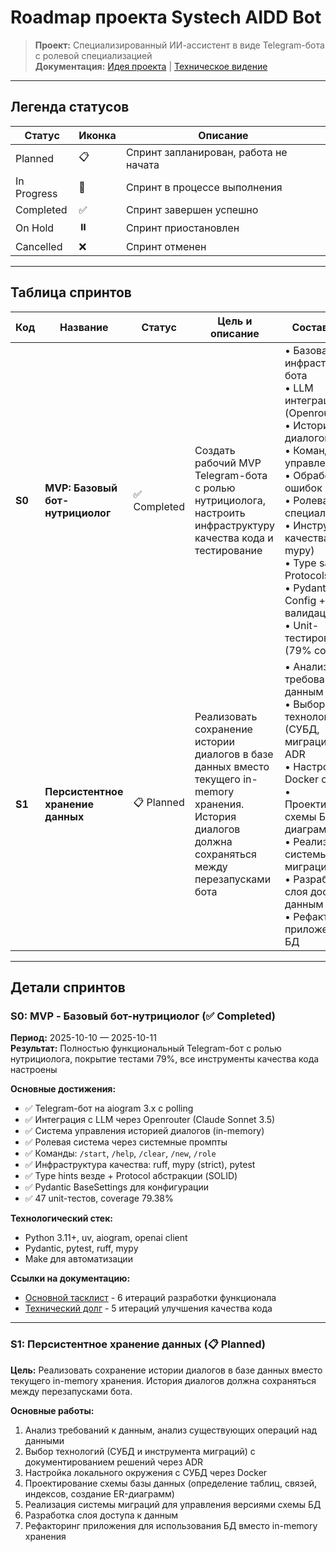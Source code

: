 # Roadmap проекта Systech AIDD Bot

> **Проект:** Специализированный ИИ-ассистент в виде Telegram-бота с ролевой специализацией  
> **Документация:** [Идея проекта](idea.md) | [Техническое видение](vision.md)

---

## Легенда статусов

| Статус | Иконка | Описание |
|--------|--------|----------|
| Planned | 📋 | Спринт запланирован, работа не начата |
| In Progress | 🚧 | Спринт в процессе выполнения |
| Completed | ✅ | Спринт завершен успешно |
| On Hold | ⏸️ | Спринт приостановлен |
| Cancelled | ❌ | Спринт отменен |

---

## Таблица спринтов

| Код | Название | Статус | Цель и описание | Состав работ | Тасклисты |
|-----|----------|--------|-----------------|--------------|-----------|
| **S0** | **MVP: Базовый бот-нутрициолог** | ✅ Completed | Создать рабочий MVP Telegram-бота с ролью нутрициолога, настроить инфраструктуру качества кода и тестирование | • Базовая инфраструктура бота<br>• LLM интеграция (Openrouter)<br>• История диалогов<br>• Команды управления<br>• Обработка ошибок<br>• Ролевая специализация<br>• Инструменты качества (ruff, mypy)<br>• Type safety + Protocols<br>• Pydantic Config + валидация<br>• Unit-тестирование (79% coverage) | [Основная разработка](tasklists/tasklist-S0.md)<br>[Технический долг](tasklists/tasklist-tech-debt-S0.md) |
| **S1** | **Персистентное хранение данных** | 📋 Planned | Реализовать сохранение истории диалогов в базе данных вместо текущего in-memory хранения. История диалогов должна сохраняться между перезапусками бота | • Анализ требований к данным<br>• Выбор технологий (СУБД, миграции) + ADR<br>• Настройка Docker с СУБД<br>• Проектирование схемы БД + ER-диаграммы<br>• Реализация системы миграций<br>• Разработка слоя доступа к данным<br>• Рефакторинг приложения для БД | TBD |

---

## Детали спринтов

### S0: MVP - Базовый бот-нутрициолог (✅ Completed)

**Период:** 2025-10-10 — 2025-10-11  
**Результат:** Полностью функциональный Telegram-бот с ролью нутрициолога, покрытие тестами 79%, все инструменты качества кода настроены

**Основные достижения:**
- ✅ Telegram-бот на aiogram 3.x с polling
- ✅ Интеграция с LLM через Openrouter (Claude Sonnet 3.5)
- ✅ Система управления историей диалогов (in-memory)
- ✅ Ролевая система через системные промпты
- ✅ Команды: `/start`, `/help`, `/clear`, `/new`, `/role`
- ✅ Инфраструктура качества: ruff, mypy (strict), pytest
- ✅ Type hints везде + Protocol абстракции (SOLID)
- ✅ Pydantic BaseSettings для конфигурации
- ✅ 47 unit-тестов, coverage 79.38%

**Технологический стек:**
- Python 3.11+, uv, aiogram, openai client
- Pydantic, pytest, ruff, mypy
- Make для автоматизации

**Ссылки на документацию:**
- [Основной тасклист](tasklists/tasklist-S0.md) - 6 итераций разработки функционала
- [Технический долг](tasklists/tasklist-tech-debt-S0.md) - 5 итераций улучшения качества кода

---

### S1: Персистентное хранение данных (📋 Planned)

**Цель:** Реализовать сохранение истории диалогов в базе данных вместо текущего in-memory хранения. История диалогов должна сохраняться между перезапусками бота.

**Основные работы:**
1. Анализ требований к данным, анализ существующих операций над данными
2. Выбор технологий (СУБД и инструмента миграций) с документированием решений через ADR
3. Настройка локального окружения с СУБД через Docker
4. Проектирование схемы базы данных (определение таблиц, связей, индексов, создание ER-диаграмм)
5. Реализация системы миграций для управления версиями схемы БД
6. Разработка слоя доступа к данным
7. Рефакторинг приложения для использования БД вместо in-memory хранения

